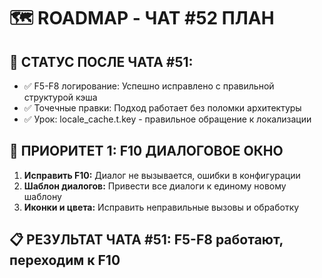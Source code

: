 # 🗺️ ROADMAP - ЧАТ #52 ПЛАН

## 📍 СТАТУС ПОСЛЕ ЧАТА #51:
- ✅ F5-F8 логирование: Успешно исправлено с правильной структурой кэша
- ✅ Точечные правки: Подход работает без поломки архитектуры
- ✅ Урок: locale_cache.t.key - правильное обращение к локализации

## 🎯 ПРИОРИТЕТ 1: F10 ДИАЛОГОВОЕ ОКНО
1. **Исправить F10:** Диалог не вызывается, ошибки в конфигурации
2. **Шаблон диалогов:** Привести все диалоги к единому новому шаблону
3. **Иконки и цвета:** Исправить неправильные вызовы и обработку

## 📋 РЕЗУЛЬТАТ ЧАТА #51: F5-F8 работают, переходим к F10
